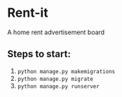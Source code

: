 # Rent-it
A home rent advertisement board

## Steps to start:
1. `python manage.py makemigrations`
2. `python manage.py migrate`
3. `python manage.py runserver`
